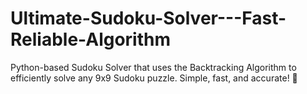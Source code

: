 # Ultimate-Sudoku-Solver---Fast-Reliable-Algorithm
 Python-based Sudoku Solver that uses the Backtracking Algorithm to efficiently solve any 9x9 Sudoku puzzle. Simple, fast, and accurate! 🚀
